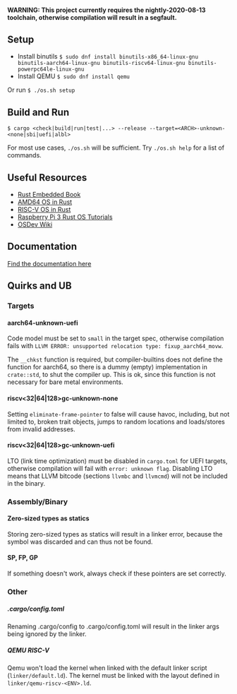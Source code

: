 #### WARNING: This project currently requires the nightly-2020-08-13 toolchain, otherwise compilation will result in a segfault.

## Setup

- Install binutils `$ sudo dnf install binutils-x86_64-linux-gnu binutils-aarch64-linux-gnu binutils-riscv64-linux-gnu binutils-powerpc64le-linux-gnu`
- Install QEMU `$ sudo dnf install qemu`

Or run `$ ./os.sh setup`

## Build and Run

`$ cargo <check|build|run|test|...> --release --target=<ARCH>-unknown-<none|sbi|uefi|albl>`

For most use cases, `./os.sh` will be sufficient. Try `./os.sh help` for a list of commands.

## Useful Resources

- [Rust Embedded Book](https://doc.rust-lang.org/embedded-book/)
- [AMD64 OS in Rust](https://os.phil-opp.com)
- [RISC-V OS in Rust](https://osblog.stephenmarz.com/index.html)
- [Raspberry Pi 3 Rust OS Tutorials](https://github.com/rust-embedded/rust-raspi3-OS-tutorials)
- [OSDev Wiki](https://wiki.osdev.org/Expanded_Main_Page)

## Documentation

[Find the documentation here](./DOCS.md)

## Quirks and UB

### Targets

#### aarch64-unknown-uefi

Code model must be set to `small` in the target spec, otherwise compilation fails with
`LLVM ERROR: unsupported relocation type: fixup_aarch64_movw`.

The `__chkst` function is required, but compiler-builtins does not define the function for aarch64, so there is a dummy
(empty) implementation in `crate::std`, to shut the compiler up. This is ok, since this function is not necessary for
bare metal environments.

#### riscv<32|64|128>gc-unknown-none

Setting `eliminate-frame-pointer` to false will cause havoc, including, but not limited to, broken trait objects, jumps to
random locations and loads/stores from invalid addresses.

#### riscv<32|64|128>gc-unknown-uefi

LTO (link time optimization) must be disabled in `cargo.toml` for UEFI targets, otherwise compilation will fail with
`error: unknown flag`. Disabling LTO means that LLVM bitcode (sections `llvmbc` and `llvmcmd`) will not be included
in the binary.

### Assembly/Binary

#### Zero-sized types as statics

Storing zero-sized types as statics will result in a linker error, because the symbol was discarded and can thus not be
found.

#### SP, FP, GP

If something doesn't work, always check if these pointers are set correctly.

### Other

##### .cargo/config.toml

Renaming .cargo/config to .cargo/config.toml will result in the linker args being ignored by the linker.

##### QEMU RISC-V

Qemu won't load the kernel when linked with the default linker script (`linker/default.ld`). The kernel
must be linked with the layout defined in `linker/qemu-riscv-<ENV>.ld`.